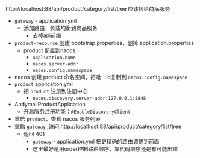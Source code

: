 http://localhost:88/api/product/category/list/tree
应该转给商品服务
- `gateway` - application.yml
	- 添加路由，负载均衡到商品服务
		- 去掉api前缀
- `product-recource` 创建 bootstrap.properties，删掉 application.properties
	- product 配置到nacos
		- `application.name`
		- `nacos.server-addr`
		- `nacos.config.namespace`
- nacos 创建 product 命名空间，把唯一id复制到 `nacos.config.namespace`
- `product` application.yml
	- 把 `product` 注册到注册中心
		- `nacos.discovery.server-addr:127.0.0.1:8848`
- AndymallProductApplication
	- 开启服务注册功能：`@EnableDiscoveryClient`
- 重启 `product`，查看 nacos 服务列表
- 重启 `gateway` ,访问 http://localhost:88/api/product/category/list/tree
	- 返回 401
		- `gateway`  - application.yml 把更精确的路由调整到前面
		- 这里最好是用order控制路由顺序，靠代码顺序还是有可能出错
